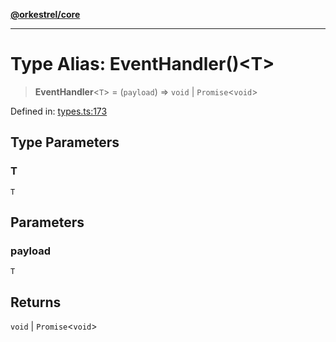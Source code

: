 [**@orkestrel/core**](../index.md)

***

# Type Alias: EventHandler()\<T\>

> **EventHandler**\<`T`\> = (`payload`) => `void` \| `Promise`\<`void`\>

Defined in: [types.ts:173](https://github.com/orkestrel/core/blob/98df1af1b029ad0f39e413b90869151f4152e5dd/src/types.ts#L173)

## Type Parameters

### T

`T`

## Parameters

### payload

`T`

## Returns

`void` \| `Promise`\<`void`\>
